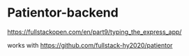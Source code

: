 # Patientor-backend
https://fullstackopen.com/en/part9/typing_the_express_app/

works with https://github.com/fullstack-hy2020/patientor
